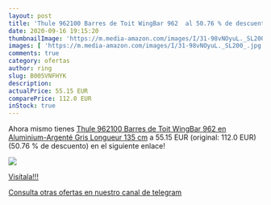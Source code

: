 ```yaml
---
layout: post
title: 'Thule 962100 Barres de Toit WingBar 962  al 50.76 % de descuento'
date: 2020-09-16 19:15:20
thumbnailImage: 'https://m.media-amazon.com/images/I/31-98vNOyuL._SL200_.jpg'
images: [ 'https://m.media-amazon.com/images/I/31-98vNOyuL._SL200_.jpg' ]
comments: true
category: ofertas
author: ring
slug: B005VNFHYK
description:
actualPrice: 55.15 EUR
comparePrice: 112.0 EUR
inStock: true
---
```


Ahora mismo tienes [Thule 962100 Barres de Toit WingBar 962 en Aluminium-Argenté  Gris  Longueur 135 cm](https://www.amazon.com/dp/B005VNFHYK/?tag=redken08-20) a 55.15 EUR (original: 112.0 EUR) (50.76 %  de descuento) en el siguiente enlace!

[![](https://m.media-amazon.com/images/I/31-98vNOyuL._SL200_.jpg)](https://www.amazon.com/dp/B005VNFHYK/?tag=redken08-20)

[Visítala!!!](https://www.amazon.com/dp/B005VNFHYK/?tag=redken08-20)

[Consulta otras ofertas en nuestro canal de telegram](https://t.me/s/ofertas25)
